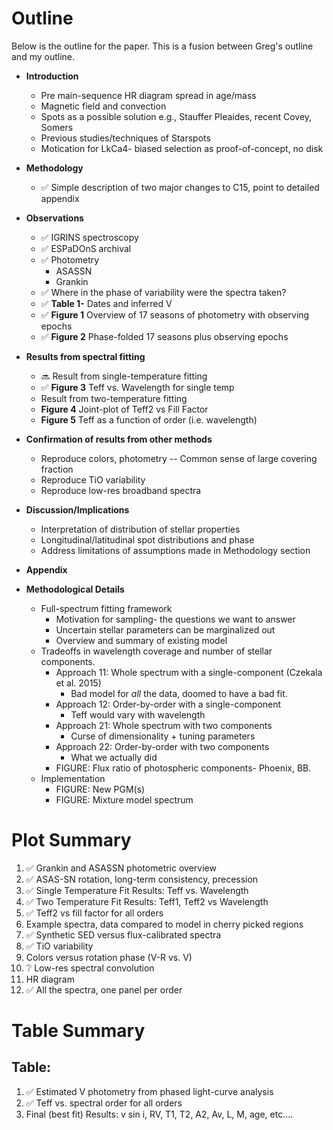 # Outline

Below is the outline for the paper.  This is a fusion between Greg's outline and my outline.

- **Introduction**

	- Pre main-sequence HR diagram spread in age/mass
	- Magnetic field and convection
	- Spots as a possible solution e.g., Stauffer Pleaides, recent Covey, Somers
	- Previous studies/techniques of Starspots
	- Motication for LkCa4- biased selection as proof-of-concept, no disk
- **Methodology**
	- :white_check_mark: Simple description of two major changes to C15, point to detailed appendix
- **Observations**
	- :white_check_mark: IGRINS spectroscopy
	- :white_check_mark: ESPaDOnS archival
	- :white_check_mark: Photometry
		- ASASSN
		- Grankin
	- :white_check_mark: Where in the phase of variability were the spectra taken?
	- :white_check_mark: **Table 1-** Dates and inferred V
	- :white_check_mark: **Figure 1** Overview of 17 seasons of photometry with observing epochs
	- :white_check_mark: **Figure 2** Phase-folded 17 seasons plus observing epochs
- **Results from spectral fitting**
	- :soon: Result from single-temperature fitting
	- :white_check_mark: **Figure 3** Teff vs. Wavelength for single temp
	- Result from two-temperature fitting
	- **Figure 4** Joint-plot of Teff2 vs Fill Factor
	- **Figure 5** Teff as a function of order (i.e. wavelength)
- **Confirmation of results from other methods**
	- Reproduce colors, photometry
		 -- Common sense of large covering fraction
	- Reproduce TiO variability
	- Reproduce low-res broadband spectra
- **Discussion/Implications**
	- Interpretation of distribution of stellar properties
	- Longitudinal/latitudinal spot distributions and phase
	- Address limitations of assumptions made in Methodology section


- **Appendix**

- **Methodological Details**
	- Full-spectrum fitting framework
		- Motivation for sampling- the questions we want to answer
		- Uncertain stellar parameters can be marginalized out
		- Overview and summary of existing model
	- Tradeoffs in wavelength coverage and number of stellar components.
		- Approach 11: Whole spectrum with a single-component (Czekala et al. 2015)
			- Bad model for *all* the data, doomed to have a bad fit.
		- Approach 12: Order-by-order with a single-component
			- Teff would vary with wavelength
		- Approach 21: Whole spectrum with two components
			- Curse of dimensionality + tuning parameters
		- Approach 22: Order-by-order with two components
			- What we actually did
		- FIGURE: Flux ratio of photospheric components- Phoenix, BB.	 
	- Implementation
		- FIGURE: New PGM(s)
		- FIGURE: Mixture model spectrum



# Plot Summary

1. :white_check_mark: Grankin and ASASSN photometric overview
2. :white_check_mark: ASAS-SN rotation, long-term consistency, precession
3. :white_check_mark: Single Temperature Fit Results: Teff vs. Wavelength
4. :white_check_mark: Two Temperature Fit Results: Teff1, Teff2 vs Wavelength
5. :white_check_mark: Teff2 vs fill factor for all orders
6. Example spectra, data compared to model in cherry picked regions
7. :white_check_mark: Synthetic SED versus flux-calibrated spectra
8. :white_check_mark: TiO variability
9. Colors versus rotation phase (V-R vs. V)
10. :grey_question: Low-res spectral convolution
11.  HR diagram
12. :white_check_mark: All the spectra, one panel per order


# Table Summary

Table:
---------

1. :white_check_mark: Estimated V photometry from phased light-curve analysis
2. :white_check_mark: Teff vs. spectral order for all orders
3. Final (best fit) Results:  v sin i, RV, T1, T2, A2, Av, L, M, age, etc....
